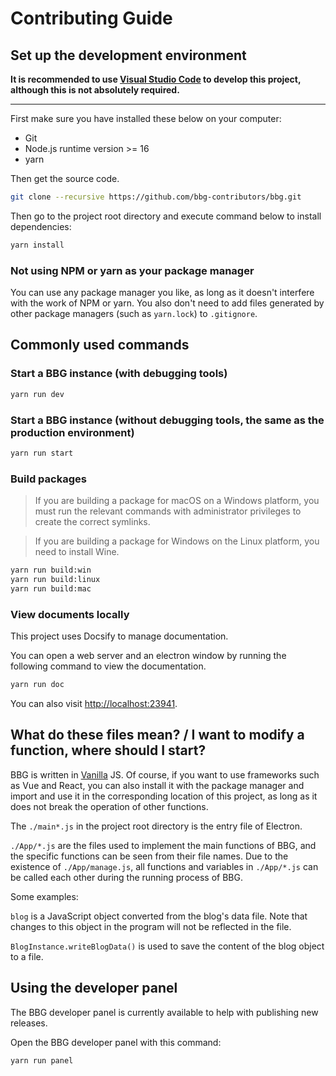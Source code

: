 # Contributing Guide

## Set up the development environment

**It is recommended to use [Visual Studio Code](https://code.visualstudio.com/) to develop this project, although this is not absolutely required.**

---

First make sure you have installed these below on your computer:

* Git
* Node.js runtime version >= 16
* yarn

Then get the source code.

```sh
git clone --recursive https://github.com/bbg-contributors/bbg.git
```

Then go to the project root directory and execute command below to install dependencies:

```sh
yarn install
```

### Not using NPM or yarn as your package manager

You can use any package manager you like, as long as it doesn't interfere with the work of NPM or yarn. You also don't need to add files generated by other package managers (such as `yarn.lock`) to `.gitignore`.

## Commonly used commands

### Start a BBG instance (with debugging tools)

```sh
yarn run dev
```

### Start a BBG instance (without debugging tools, the same as the production environment)

```sh
yarn run start
```

### Build packages

> If you are building a package for macOS on a Windows platform, you must run the relevant commands with administrator privileges to create the correct symlinks.

> If you are building a package for Windows on the Linux platform, you need to install Wine.

```sh
yarn run build:win
yarn run build:linux
yarn run build:mac
```

### View documents locally

This project uses Docsify to manage documentation.

You can open a web server and an electron window by running the following command to view the documentation.

```sh
yarn run doc
```

You can also visit <http://localhost:23941>.

## What do these files mean? / I want to modify a function, where should I start?

BBG is written in [Vanilla](https://en.wikipedia.org/wiki/Vanilla_software) JS. Of course, if you want to use frameworks such as Vue and React, you can also install it with the package manager and import and use it in the corresponding location of this project, as long as it does not break the operation of other functions.

The `./main*.js` in the project root directory is the entry file of Electron.

`./App/*.js` are the files used to implement the main functions of BBG, and the specific functions can be seen from their file names. Due to the existence of `./App/manage.js`, all functions and variables in `./App/*.js` can be called each other during the running process of BBG.

Some examples:

`blog` is a JavaScript object converted from the blog's data file. Note that changes to this object in the program will not be reflected in the file.

`BlogInstance.writeBlogData()` is used to save the content of the blog object to a file.

## Using the developer panel

The BBG developer panel is currently available to help with publishing new releases.

Open the BBG developer panel with this command:

```sh
yarn run panel
```
